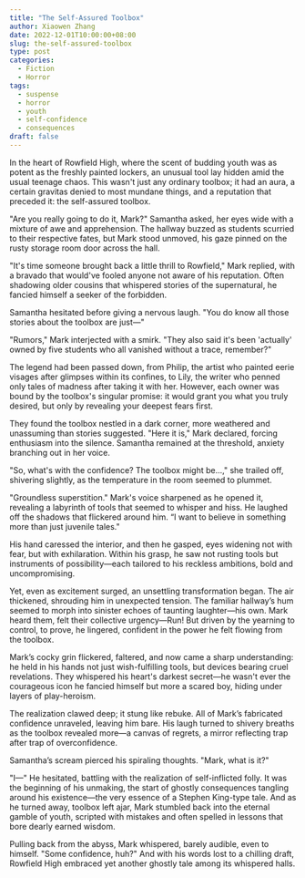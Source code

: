 ```yaml
---
title: "The Self-Assured Toolbox"
author: Xiaowen Zhang
date: 2022-12-01T10:00:00+08:00
slug: the-self-assured-toolbox
type: post
categories:
  - Fiction
  - Horror
tags:
  - suspense
  - horror
  - youth
  - self-confidence
  - consequences
draft: false
---
```


In the heart of Rowfield High, where the scent of budding youth was as potent as the freshly painted lockers, an unusual tool lay hidden amid the usual teenage chaos. This wasn't just any ordinary toolbox; it had an aura, a certain gravitas denied to most mundane things, and a reputation that preceded it: the self-assured toolbox.

"Are you really going to do it, Mark?" Samantha asked, her eyes wide with a mixture of awe and apprehension. The hallway buzzed as students scurried to their respective fates, but Mark stood unmoved, his gaze pinned on the rusty storage room door across the hall.

"It's time someone brought back a little thrill to Rowfield," Mark replied, with a bravado that would've fooled anyone not aware of his reputation. Often shadowing older cousins that whispered stories of the supernatural, he fancied himself a seeker of the forbidden.

Samantha hesitated before giving a nervous laugh. "You do know all those stories about the toolbox are just—"

"Rumors," Mark interjected with a smirk. "They also said it's been 'actually' owned by five students who all vanished without a trace, remember?"

The legend had been passed down, from Philip, the artist who painted eerie visages after glimpses within its confines, to Lily, the writer who penned only tales of madness after taking it with her. However, each owner was bound by the toolbox's singular promise: it would grant you what you truly desired, but only by revealing your deepest fears first.

They found the toolbox nestled in a dark corner, more weathered and unassuming than stories suggested. "Here it is," Mark declared, forcing enthusiasm into the silence. Samantha remained at the threshold, anxiety branching out in her voice.

"So, what's with the confidence? The toolbox might be...," she trailed off, shivering slightly, as the temperature in the room seemed to plummet.

"Groundless superstition." Mark's voice sharpened as he opened it, revealing a labyrinth of tools that seemed to whisper and hiss. He laughed off the shadows that flickered around him. “I want to believe in something more than just juvenile tales."

His hand caressed the interior, and then he gasped, eyes widening not with fear, but with exhilaration. Within his grasp, he saw not rusting tools but instruments of possibility—each tailored to his reckless ambitions, bold and uncompromising. 

Yet, even as excitement surged, an unsettling transformation began. The air thickened, shrouding him in unexpected tension. The familiar hallway’s hum seemed to morph into sinister echoes of taunting laughter—his own. Mark heard them, felt their collective urgency—Run! But driven by the yearning to control, to prove, he lingered, confident in the power he felt flowing from the toolbox.

Mark’s cocky grin flickered, faltered, and now came a sharp understanding: he held in his hands not just wish-fulfilling tools, but devices bearing cruel revelations. They whispered his heart's darkest secret—he wasn't ever the courageous icon he fancied himself but more a scared boy, hiding under layers of play-heroism.

The realization clawed deep; it stung like rebuke. All of Mark’s fabricated confidence unraveled, leaving him bare. His laugh turned to shivery breaths as the toolbox revealed more—a canvas of regrets, a mirror reflecting trap after trap of overconfidence.

Samantha’s scream pierced his spiraling thoughts. "Mark, what is it?"

"I—" He hesitated, battling with the realization of self-inflicted folly. It was the beginning of his unmaking, the start of ghostly consequences tangling around his existence—the very essence of a Stephen King-type tale. And as he turned away, toolbox left ajar, Mark stumbled back into the eternal gamble of youth, scripted with mistakes and often spelled in lessons that bore dearly earned wisdom.

Pulling back from the abyss, Mark whispered, barely audible, even to himself. "Some confidence, huh?" And with his words lost to a chilling draft, Rowfield High embraced yet another ghostly tale among its whispered halls.